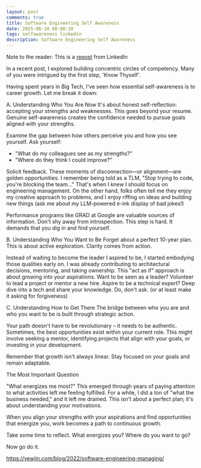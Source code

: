 ```yaml
---
layout: post
comments: true
title: Software Engineering Self Awareness
date: 2025-06-18 08:00:10
tags: selfawareness linkedin
description: Software Engineering Self Awareness
---
```


Note to the reader: This is a [repost](https://www.linkedin.com/posts/yewjinlim_software-engineering-management-activity-7264714747848065024-1GTL?utm_source=share&utm_medium=member_desktop&rcm=ACoAAAD4xmMBhqAf0RkmEot2NJkJA3gvq31H7Os) from LinkedIn

In a recent post, I explored building concentric circles of competency. Many of you were intrigued by the first step, 'Know Thyself'.

Having spent years in Big Tech, I've seen how essential self-awareness is to career growth. Let me break it down:

A. Understanding Who You Are Now
It's about honest self-reflection: accepting your strengths and weaknesses. This goes beyond your resume. Genuine self-awareness creates the confidence needed to pursue goals aligned with your strengths.

Examine the gap between how others perceive you and how you see yourself. Ask yourself:

- "What do my colleagues see as my strengths?"
- "Where do they think I could improve?"

Solicit feedback. These moments of disconnection—or alignment—are golden opportunities. I remember being told as a TLM, "Stop trying to code, you're blocking the team..." That's when I knew I should focus on engineering management. On the other hand, folks often tell me they enjoy my creative approach to problems, and I enjoy riffing on ideas and building new things (ask me about my LLM-powered e-ink display of bad jokes!)

Performance programs like GRAD at Google are valuable sources of information. Don't shy away from introspection. This step is hard. It demands that you dig in and find yourself.

B. Understanding Who You Want to Be
Forget about a perfect 10-year plan. This is about active exploration. Clarity comes from action.

Instead of waiting to become the leader I aspired to be, I started embodying those qualities early on. I was already contributing to architectural decisions, mentoring, and taking ownership. This "act as if" approach is about growing into your aspirations. Want to be seen as a leader? Volunteer to lead a project or mentor a new hire. Aspire to be a technical expert? Deep dive into a tech and share your knowledge. Do, don't ask. (or at least make it asking for forgiveness)

C. Understanding How to Get There
The bridge between who you are and who you want to be is built through strategic action.

Your path doesn't have to be revolutionary – it needs to be authentic. Sometimes, the best opportunities exist within your current role. This might involve seeking a mentor, identifying projects that align with your goals, or investing in your development.

Remember that growth isn't always linear. Stay focused on your goals and remain adaptable.

The Most Important Question

"What energizes me most?" This emerged through years of paying attention to what activities left me feeling fulfilled. For a while, I did a ton of "what the business needed," and it left me drained. This isn't about a perfect plan; it's about understanding your motivations.

When you align your strengths with your aspirations and find opportunities that energize you, work becomes a path to continuous growth.

Take some time to reflect. What energizes you? Where do you want to go?

Now go do it.

https://yewjin.com/blog/2022/software-engineering-managing/
